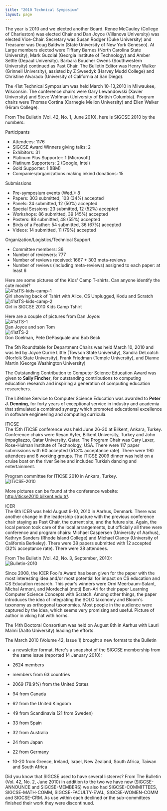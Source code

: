 ```yaml
---
title: "2010 Technical Symposium"
layout: page
---
```


The year is 2010 and we elected another Board. Renee McCauley (College
of Charleston) was elected Chair and Dan Joyce (Villanova University)
was elected Vice-Chair. Secretary was Susan Rodger (Duke University) and
Treasurer was Doug Baldwin (State University of New York Geneseo). At
Large members elected were Tiffany Barnes (North Carolina State
University), Mark Guzdial (Georgia Institute of Technology) and Amber
Settle (Depaul University). Barbara Boucher Owens (Southwestern
University) continued as Past Chair. The Bulletin Editor was Henry
Walker (Grinnell University), assisted by Z Sweedyk (Harvey Mudd
College) and Christine Alvarado (University of California at San Diego).

The 41st Technical Symposium was held March 10-13,2010 in Milwaukee,
Wisconsin. The conference chairs were Gary Lewandowski (Xavier
University) and Steve Wolfman (University of British Columbia). Program
chairs were Thomas Cortina (Carnegie Mellon University) and Ellen Walker
(Hiram College).

From The Bulletin (Vol. 42, No. 1, June 2010), here is SIGCSE 2010 by
the numbers:

Participants

-   Attendees: 1176
-   SIGCSE Award Winners giving talks: 2
-   Exhibitors: 31
-   Platinum Plus Supporter: 1 (Microsoft)
-   Platinum Supporters: 2 (Google, Intel)
-   Gold Supporter: 1 (IBM)
-   Companies/organizations making inkind donations: 15

Submissions

-   Pre-symposium events (Wed.): 8
-   Papers: 303 submitted, 103 (34%) accepted
-   Panels: 24 submitted, 12 (50%) accepted
-   Special Sessions: 23 submitted, 12 (52%) accepted
-   Workshops: 86 submitted, 39 (45%) accepted
-   Posters: 88 submitted, 48 (55%) accepted
-   Birds of a Feather: 54 submitted, 36 (67%) accepted
-   Videos: 14 submitted, 11 (79%) accepted

Organization/Logistics/Technical Support

-   Committee members: 36
-   Number of reviewers: 777
-   Number of reviews received: 1667 + 303 meta-reviews
-   Number of reviews (including meta-reviews) assigned to each paper:
    at least 6

Here are some pictures of the Kids\' Camp T-shirts. Can anyone identify
the cute model?\
![41stTS-kids-camp-1](../files/images/50yearsofSIGCSE/41stTS-kids-camp-1.jpg)\
Girl showing back of Tshirt with Alice, CS Unplugged, Kodu and Scratch\
![41stTS-kids-camp-2](../files/images/50yearsofSIGCSE/41stTS-kids-camp-2.jpg)\
Girl in SIGCSE 2010 Kids Camp Tshirt

Here are a couple of pictures from Dan Joyce:\
![41stTS-1](../files/images/50yearsofSIGCSE/41stTS-1.jpg)\
Dan Joyce and son Tom\
![41stTS-2](../files/images/50yearsofSIGCSE/41stTS-2.jpg)\
Don Goelman, Pete DePasquale and Bob Beck

The 5th Roundtable for Department Chairs was held March 10, 2010 and was
led by Joyce Currie Little (Towson State University), Sandra DeLoatch
(Norfolk State University), Frank Friedman (Temple University), and
Dianne Martin (George Washington University)

The Outstanding Contribution to Computer Science Education Award was
given to **Sally Fincher**, for outstanding contributions to computing
education research and inspiring a generation of computing education
researchers.

The Lifetime Service to Computer Science Education was awarded to
**Peter J. Denning**, for forty years of exceptional service in industry
and academia that stimulated a combined synergy which promoted
educational excellence in software engineering and computing curricula.

ITiCSE\
The 15th ITiCSE conference was held June 26-30 at Bilkent, Ankara,
Turkey. Conference chairs were Reyan Ayfer, Bilkent University, Turkey
and John Impagliazzo, Qatar University, Qatar. The Program Chair was
Cary Laxer, Rose-Hulman Institute of Technology, USA. There were 117
paper submissions with 60 accepted (51.3% acceptance rate). There were
190 attendees and 8 working groups. The ITiCSE 2009 dinner was held on a
cruise boat on the river Seine and included Turkish dancing and
entertainment.

Program committee for ITICSE 2010 in Ankara, Turkey.\
![ITiCSE-2010](../files/images/50yearsofSIGCSE/ITiCSE-2010.jpg)

More pictures can be found at the conference website:
<http://iticse2010.bilkent.edu.tr/>.

ICER\
The 6th ICER was held August 9-10, 2010 in Aarhus, Denmark. There was
another change in the leadership structure with the previous conference
chair staying as Past Chair, the current site, and the future site.
Again, the local person took care of the local arrangements, but
officially all three were conference and program chairs: Michael
Caspersen (University of Aarhus), Kathryn Sanders (Rhode Island College)
and Michael Clancy (University of California Berkeley). There were 38
papers submitted with 12 accepted (32% acceptance rate). There were 38
attendees.

From The Bulletin (Vol. 42, No. 3, September, 2010):\
![Bulletin-2010](../files/images/50yearsofSIGCSE/ITiCSE-2010.jpg)

Since 2008, the ICER Fool\'s Award has been given for the paper with the
most interesting idea and/or most potential for impact on CS education
and CS Education research. This year\'s winners were Orni
Meerbaum-Salant, Michal Armoni, and Mordechai (moti) Ben-Ari for their
paper Learning Computer Science Concepts with Scratch. Among other
things, the paper introduces the idea of integrating the SOLO taxonomy
and Bloom\'s taxonomy as orthogonal taxonomies. Most people in the
audience were captured by the idea, which seems very promising and
useful. Picture of author in viking hat with horns.

The 14th Doctoral Consortium was held on August 8th in Aarhus with Lauri
Malmi (Aalto University) leading the efforts.

The March 2010 (Volume 42, Issue 1) brought a new format to the Bulletin
- a newsletter format. Here\'s a snapshot of the SIGCSE membership from
the same issue (reported 14 January 2010):

-   2624 members
-   members from 63 countries
-   2069 (78.9%) from the United States
-   94 from Canada
-   62 from the United Kingdom
-   49 from Scandinavia (21 from Sweden)
-   33 from Spain
-   32 from Australia
-   24 from Japan
-   22 from Germany
-   10-20 from Greece, Ireland, Israel, New Zealand, South Africa,
    Taiwan and South Africa

Did you know that SIGCSE used to have several listservs? From The
Bulletin (Vol. 42, No. 2, June 2010) in addition to the two we have now
(SIGCSE-ANNOUNCE and SIGCSE-MEMBERS) we also had SIGCSE-COMMITTEES,
SIGCSE-MATH-COMM, SIGCSE-FACULTY-EVAL, SIGCSE-WOMEN-COMM and SIGCSE-CRM.
As use within each declined or the sub-committees finished their work
they were discontinued.